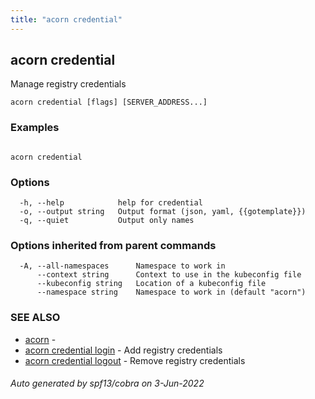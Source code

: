 ```yaml
---
title: "acorn credential"
---
```

## acorn credential

Manage registry credentials

```
acorn credential [flags] [SERVER_ADDRESS...]
```

### Examples

```

acorn credential
```

### Options

```
  -h, --help            help for credential
  -o, --output string   Output format (json, yaml, {{gotemplate}})
  -q, --quiet           Output only names
```

### Options inherited from parent commands

```
  -A, --all-namespaces      Namespace to work in
      --context string      Context to use in the kubeconfig file
      --kubeconfig string   Location of a kubeconfig file
      --namespace string    Namespace to work in (default "acorn")
```

### SEE ALSO

* [acorn](acorn.md)	 - 
* [acorn credential login](acorn_credential_login.md)	 - Add registry credentials
* [acorn credential logout](acorn_credential_logout.md)	 - Remove registry credentials

###### Auto generated by spf13/cobra on 3-Jun-2022
